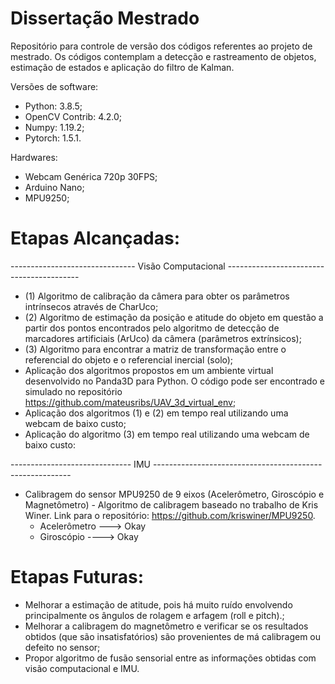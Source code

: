 # Dissertação Mestrado
 Repositório para controle de versão dos códigos referentes ao projeto de mestrado. Os códigos contemplam a detecção e rastreamento de objetos, estimação de estados e aplicação do filtro de Kalman. 
 
 Versões de software:
 - Python: 3.8.5;
 - OpenCV Contrib: 4.2.0;
 - Numpy: 1.19.2;
 - Pytorch: 1.5.1.
 
 Hardwares:
 - Webcam Genérica 720p 30FPS;
 - Arduino Nano;
 - MPU9250;

# Etapas Alcançadas:
 ------------------------------- Visão Computacional -----------------------------------------
 - (1) Algoritmo de calibração da câmera para obter os parâmetros intrínsecos através de CharUco;
 - (2) Algoritmo de estimação da posição e atitude do objeto em questão a partir dos pontos encontrados pelo algoritmo de detecção de marcadores artificiais (ArUco) da câmera (parâmetros extrínsicos);
 - (3) Algoritmo para encontrar a matriz de transformação entre o referencial do objeto e o referencial inercial (solo);
 - Aplicação dos algoritmos propostos em um ambiente virtual desenvolvido no Panda3D para Python. O código pode ser encontrado e simulado no repositório https://github.com/mateusribs/UAV_3d_virtual_env;
 - Aplicação dos algoritmos (1) e (2) em tempo real utilizando uma webcam de baixo custo;
 - Aplicação do algoritmo (3) em tempo real utilizando uma webcam de baixo custo:
 
 ------------------------------ IMU ---------------------------------------------------------
 - Calibragem do sensor MPU9250 de 9 eixos (Acelerômetro, Giroscópio e Magnetômetro) - Algoritmo de calibragem baseado no trabalho de Kris Winer. Link para o repositório: https://github.com/kriswiner/MPU9250.
   - Acelerômetro ---> Okay
   - Giroscópio ----> Okay
 
 # Etapas Futuras:
  - Melhorar a estimação de atitude, pois há muito ruído envolvendo principalmente os ângulos de rolagem e arfagem (roll e pitch).;
  - Melhorar a calibragem do magnetômetro e verificar se os resultados obtidos (que são insatisfatórios) são provenientes de má calibragem ou defeito no sensor;
  - Propor algoritmo de fusão sensorial entre as informações obtidas com visão computacional e IMU.
 
